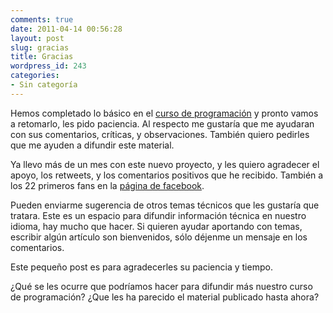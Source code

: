 ```yaml
---
comments: true
date: 2011-04-14 00:56:28
layout: post
slug: gracias
title: Gracias
wordpress_id: 243
categories:
- Sin categoría
---
```


Hemos completado lo básico en el [curso de programación](http://www.programando.org/blog/aprende-a-programar/) y pronto vamos a retomarlo, les pido paciencia. Al respecto me gustaría que me ayudaran con sus comentarios, críticas, y observaciones. También quiero pedirles que me ayuden a difundir este material.

Ya llevo más de un mes con este nuevo proyecto, y les quiero agradecer el apoyo, los retweets, y los comentarios positivos que he recibido. También a los 22 primeros fans en la [página de facebook](https://www.facebook.com/pages/La-Sombra-de-Dijkstra/193081984063924).


Pueden enviarme sugerencia de otros temas técnicos que les gustaría que tratara. Este es un espacio para difundir información técnica en nuestro idioma, hay mucho que hacer. Si quieren ayudar aportando con temas, escribir algún artículo son bienvenidos, sólo déjenme un mensaje en los comentarios.

Este pequeño post es para agradecerles su paciencia y tiempo.

¿Qué se les ocurre que podríamos hacer para difundir más nuestro curso de programación?
¿Que les ha parecido el material publicado hasta ahora?



